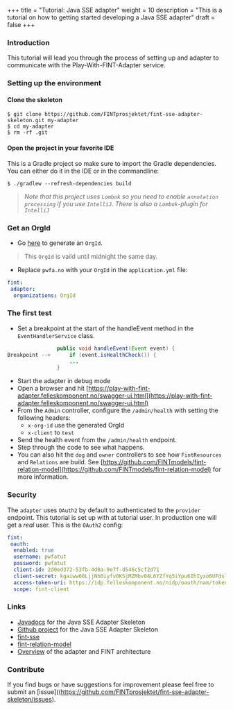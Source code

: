 +++
title = "Tutorial: Java SSE adapter"
weight = 10
description = "This is a tutorial on how to getting started developing a Java SSE adapter"
draft = false
+++

### Introduction
This tutorial will lead you through the process of setting up and adapter to communicate with the Play-With-FINT-Adapter service.





### Setting up the environment

#### Clone the skeleton

```shell
$ git clone https://github.com/FINTprosjektet/fint-sse-adapter-skeleton.git my-adapter
$ cd my-adapter
$ rm -rf .git
```

#### Open the project in your favorite IDE
This is a Gradle project so make sure to import the Gradle dependencies. You can either do it in the IDE or in the commandline:

```shell
$ ./gradlew --refresh-dependencies build
```

>*Note that this project uses `Lombok` so you need to enable `annotation processing` if you use `IntelliJ`. There is also a `Lombok`-plugin for `IntelliJ`*

### Get an OrgId
* Go <a href="https://play-with-fint-adapter.felleskomponent.no/admin/organization/generateOrgId" target="_blank">here</a> to generate an `OrgId`. 

> This `OrgId` is vaild until midnight the same day.
 
* Replace `pwfa.no` with your `OrgId` in the `application.yml` file:

```yaml
fint:
 adapter:
  organizations: OrgId
```
 
### The first test
* Set a breakpoint at the start of the handleEvent method in the `EventHandlerService` class.

```java
                public void handleEvent(Event event) {
Breakpoint -->      if (event.isHealthCheck()) {
                    ...
                }
```
* Start the adapter in debug mode
* Open a browser and hit [https://play-with-fint-adapter.felleskomponent.no/swagger-ui.html](https://play-with-fint-adapter.felleskomponent.no/swagger-ui.html)
* From the `Admin` controller, configure the `/admin/health` with setting the following headers:
  * `x-org-id` use the generated OrgId
  * `x-client` to `test`
* Send the health event from the `/admin/health` endpoint.
* Step through the code to see what happens.
* You can also hit the `dog` and `owner` controllers to see how `FintResources` and `Relations` are build. See [https://github.com/FINTmodels/fint-relation-model](https://github.com/FINTmodels/fint-relation-model) for more information.

### Security
The `adapter` uses `OAuth2` by default to authenticated to the `provider` endpoint. This tutorial is set up with at tutorial user. In production one will get a *real* user. This is the `OAuth2` config:

```yaml
fint:
 oauth:
  enabled: true
  username: pwfatut
  password: pwfatut
  client-id: 2d0ed372-53fb-4d0a-9e7f-d546c5cf2d71
  client-secret: kgaiww60LjjNh0iyfv0KSjMZMbv04L6YZfYq5iYpu6IhIyxo6UFdslQMw_BBmZeVOuUCl75f3dE6FaDTVxgYjg
  access-token-uri: https://idp.felleskomponent.no/nidp/oauth/nam/token
  scope: fint-client
```

### Links
* [Javadocs](https://docs.felleskomponent.no/fint-sse-adapter-skeleton) for the Java SSE Adapter Skeleton
* [Github project](https://github.com/FINTprosjektet/fint-sse-adapter-skeleton) for the Java SSE Adapter Skeleton
* [fint-sse](https://github.com/FINTlibs/fint-sse)
* [fint-relation-model](https://github.com/FINTmodels/fint-relation-model)
* [Overview](/adapter/overview/) of the adapter and FINT architecture

### Contribute
If you find bugs or have suggestions for improvement please feel free to submit an [issue]((https://github.com/FINTprosjektet/fint-sse-adapter-skeleton/issues).



